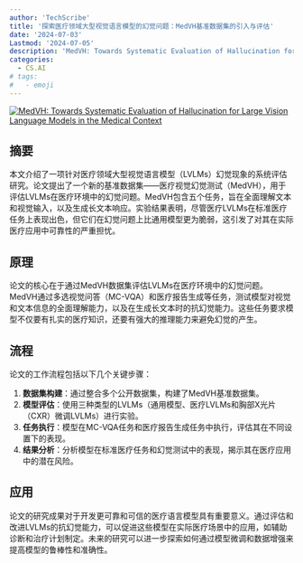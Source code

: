 ```yaml
---
author: 'TechScribe'
title: '探索医疗领域大型视觉语言模型的幻觉问题：MedVH基准数据集的引入与评估'
date: '2024-07-03'
Lastmod: '2024-07-05'
description: 'MedVH: Towards Systematic Evaluation of Hallucination for Large Vision Language Models in the Medical Context'
categories:
  - CS.AI
# tags:
#   - emoji
---
```


[![MedVH: Towards Systematic Evaluation of Hallucination for Large Vision Language Models in the Medical Context](https://arxiv-research-1301205113.cos.ap-guangzhou.myqcloud.com/images/2407.02730v1.pdf_0.jpg)](https://arxiv.org/abs/2407.02730v1)

## 摘要

本文介绍了一项针对医疗领域大型视觉语言模型（LVLMs）幻觉现象的系统评估研究。论文提出了一个新的基准数据集——医疗视觉幻觉测试（MedVH），用于评估LVLMs在医疗环境中的幻觉问题。MedVH包含五个任务，旨在全面理解文本和视觉输入，以及生成长文本响应。实验结果表明，尽管医疗LVLMs在标准医疗任务上表现出色，但它们在幻觉问题上比通用模型更为脆弱，这引发了对其在实际医疗应用中可靠性的严重担忧。<!--more-->

## 原理

论文的核心在于通过MedVH数据集评估LVLMs在医疗环境中的幻觉问题。MedVH通过多选视觉问答（MC-VQA）和医疗报告生成等任务，测试模型对视觉和文本信息的全面理解能力，以及在生成长文本时的抗幻觉能力。这些任务要求模型不仅要有扎实的医疗知识，还要有强大的推理能力来避免幻觉的产生。

## 流程

论文的工作流程包括以下几个关键步骤：
1. **数据集构建**：通过整合多个公开数据集，构建了MedVH基准数据集。
2. **模型评估**：使用三种类型的LVLMs（通用模型、医疗LVLMs和胸部X光片（CXR）微调LVLMs）进行实验。
3. **任务执行**：模型在MC-VQA任务和医疗报告生成任务中执行，评估其在不同设置下的表现。
4. **结果分析**：分析模型在标准医疗任务和幻觉测试中的表现，揭示其在医疗应用中的潜在风险。

## 应用

论文的研究成果对于开发更可靠和可信的医疗语言模型具有重要意义。通过评估和改进LVLMs的抗幻觉能力，可以促进这些模型在实际医疗场景中的应用，如辅助诊断和治疗计划制定。未来的研究可以进一步探索如何通过模型微调和数据增强来提高模型的鲁棒性和准确性。